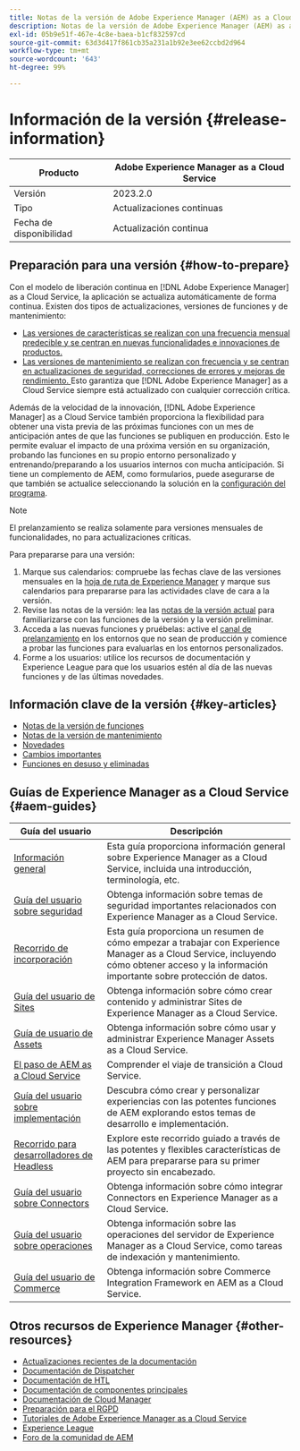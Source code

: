 ```yaml
---
title: Notas de la versión de Adobe Experience Manager (AEM) as a Cloud Service.
description: Notas de la versión de Adobe Experience Manager (AEM) as a Cloud Service.
exl-id: 05b9e51f-467e-4c8e-baea-b1cf832597cd
source-git-commit: 63d3d417f861cb35a231a1b92e3ee62ccbd2d964
workflow-type: tm+mt
source-wordcount: '643'
ht-degree: 99%

---
```


# Información de la versión {#release-information}

| Producto | Adobe Experience Manager as a Cloud Service |
|---|---|
| Versión | 2023.2.0 |
| Tipo | Actualizaciones continuas |
| Fecha de disponibilidad | Actualización continua |

## Preparación para una versión {#how-to-prepare}

Con el modelo de liberación continua en [!DNL Adobe Experience Manager] as a Cloud Service, la aplicación se actualiza automáticamente de forma continua. Existen dos tipos de actualizaciones, versiones de funciones y de mantenimiento:

* [Las versiones de características se realizan con una frecuencia mensual predecible y se centran en nuevas funcionalidades e innovaciones de productos.](/help/release-notes/release-notes-cloud/release-notes-current.md)
* [Las versiones de mantenimiento se realizan con frecuencia y se centran en actualizaciones de seguridad, correcciones de errores y mejoras de rendimiento. ](/help/release-notes/maintenance/latest.md) Esto garantiza que [!DNL Adobe Experience Manager] as a Cloud Service siempre está actualizado con cualquier corrección crítica.

Además de la velocidad de la innovación, [!DNL Adobe Experience Manager] as a Cloud Service también proporciona la flexibilidad para obtener una vista previa de las próximas funciones con un mes de anticipación antes de que las funciones se publiquen en producción. Esto le permite evaluar el impacto de una próxima versión en su organización, probando las funciones en su propio entorno personalizado y entrenando/preparando a los usuarios internos con mucha anticipación. Si tiene un complemento de AEM, como formularios, puede asegurarse de que también se actualice seleccionando la solución en la [configuración del programa](/help/implementing/cloud-manager/getting-access-to-aem-in-cloud/creating-production-programs.md).

>[!NOTE]
>
>El prelanzamiento se realiza solamente para versiones mensuales de funcionalidades, no para actualizaciones críticas.

Para prepararse para una versión:

1. Marque sus calendarios: compruebe las fechas clave de las versiones mensuales en la [hoja de ruta de Experience Manager](https://experienceleague.adobe.com/docs/experience-manager-release-information/aem-release-updates/update-releases-roadmap.html?lang=es#aem-as-cloud-service) y marque sus calendarios para prepararse para las actividades clave de cara a la versión.
1. Revise las notas de la versión: lea las [notas de la versión actual](/help/release-notes/release-notes-cloud/release-notes-current.md) para familiarizarse con las funciones de la versión y la versión preliminar.
1. Acceda a las nuevas funciones y pruébelas: active el [canal de prelanzamiento](/help/release-notes/prerelease.md) en los entornos que no sean de producción y comience a probar las funciones para evaluarlas en los entornos personalizados.
1. Forme a los usuarios: utilice los recursos de documentación y Experience League para que los usuarios estén al día de las nuevas funciones y de las últimas novedades.

## Información clave de la versión {#key-articles}

* [Notas de la versión de funciones](/help/release-notes/release-notes-cloud/release-notes-current.md)
* [Notas de la versión de mantenimiento](/help/release-notes/maintenance/latest.md)
* [Novedades](what-is-new.md)
* [Cambios importantes](aem-cloud-changes.md)
* [Funciones en desuso y eliminadas](deprecated-removed-features.md)

## Guías de Experience Manager as a Cloud Service {#aem-guides}

| Guía del usuario | Descripción |
|---|---|
| [Información general](/help/overview/home.md) | Esta guía proporciona información general sobre Experience Manager as a Cloud Service, incluida una introducción, terminología, etc. |
| [Guía del usuario sobre seguridad](/help/security/home.md) | Obtenga información sobre temas de seguridad importantes relacionados con Experience Manager as a Cloud Service. |
| [Recorrido de incorporación](/help/journey-onboarding/overview.md) | Esta guía proporciona un resumen de cómo empezar a trabajar con Experience Manager as a Cloud Service, incluyendo cómo obtener acceso y la información importante sobre protección de datos. |
| [Guía del usuario de Sites](/help/sites-cloud/home.md) | Obtenga información sobre cómo crear contenido y administrar Sites de Experience Manager as a Cloud Service. |
| [Guía de usuario de Assets](/help/assets/home.md) | Obtenga información sobre cómo usar y administrar Experience Manager Assets as a Cloud Service. |
| [El paso de AEM as a Cloud Service](/help/journey-migration/getting-started.md) | Comprender el viaje de transición a Cloud Service. |
| [Guía del usuario sobre implementación](/help/implementing/home.md) | Descubra cómo crear y personalizar experiencias con las potentes funciones de AEM explorando estos temas de desarrollo e implementación. |
| [Recorrido para desarrolladores de Headless](/help/journey-headless/developer/overview.md) | Explore este recorrido guiado a través de las potentes y flexibles características de AEM para prepararse para su primer proyecto sin encabezado. |
| [Guía del usuario sobre Connectors](/help/connectors/home.md) | Obtenga información sobre cómo integrar Connectors en Experience Manager as a Cloud Service. |
| [Guía del usuario sobre operaciones](/help/operations/home.md) | Obtenga información sobre las operaciones del servidor de Experience Manager as a Cloud Service, como tareas de indexación y mantenimiento. |
| [Guía del usuario de Commerce](/help/commerce-cloud/home.md) | Obtenga información sobre Commerce Integration Framework en AEM as a Cloud Service. |

## Otros recursos de Experience Manager {#other-resources}

* [Actualizaciones recientes de la documentación](https://experienceleague.adobe.com/docs/experience-manager-release-information/aem-release-updates/doc-updates/documentation-updates.html?lang=es)
* [Documentación de Dispatcher](/help/implementing/dispatcher/overview.md)
* [Documentación de HTL](https://experienceleague.adobe.com/docs/experience-manager-htl/using/overview.html?lang=es)
* [Documentación de componentes principales](https://experienceleague.adobe.com/docs/experience-manager-core-components/using/introduction.html?lang=es)
* [Documentación de Cloud Manager](https://experienceleague.adobe.com/docs/experience-manager-cloud-service/onboarding/what-is-required/navigate-to-cloud-manager.html?lang=es)
* [Preparación para el RGPD](/help/compliance/data-privacy-and-protection-readiness/aem-readiness.md)
* [Tutoriales de Adobe Experience Manager as a Cloud Service](https://experienceleague.adobe.com/docs/experience-manager-learn/cloud-service/overview.html?lang=es)
* [Experience League](https://experienceleague.adobe.com/?promoid=K42KVXHD&amp;mv=other&amp;lang=es#home)
* [Foro de la comunidad de AEM](https://experienceleaguecommunities.adobe.com/t5/adobe-experience-manager/ct-p/adobe-experience-manager-community?profile.language=es)
